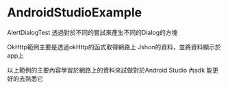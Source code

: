 # AndroidStudioExample
AlertDialogTest 透過對於不同的嘗試來產生不同的Dialog的方塊


OkHttp範例主要是透過okHttp的函式取得網路上
Jshon的資料，並將資料顯示於app上


以上範例的主要內容學習於網路上的資料來試做對於Android Studio 內sdk
能更好的去熟悉它
